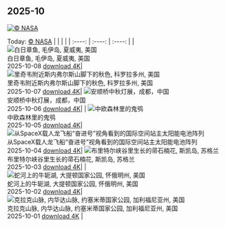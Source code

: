 ## 2025-10
[![© NASA](https://cn.bing.com/th?id=OHR.WebbPillars_ZH-CN9054137596_1920x1200.jpg&w=1000)](https://cn.bing.com/th?id=OHR.WebbPillars_ZH-CN9054137596_1920x1200.jpg&pid=hp&w=3840&h=2160&rs=1&c=4)

Today: [© NASA](https://cn.bing.com/th?id=OHR.WebbPillars_ZH-CN9054137596_1920x1200.jpg&pid=hp&w=3840&h=2160&rs=1&c=4)
  |      |      |      |
| :----: | :----: | :----: |
| ![白日章鱼, 毛伊岛, 夏威夷, 美国](https://cn.bing.com/th?id=OHR.OctopusCyanea_ZH-CN8948609460_1920x1200.jpg&pid=hp&w=384&h=216&rs=1&c=4) <br/> 白日章鱼, 毛伊岛, 夏威夷, 美国 <br/> 2025-10-08  [download 4K](https://cn.bing.com/th?id=OHR.OctopusCyanea_ZH-CN8948609460_1920x1200.jpg&pid=hp&w=3840&h=2160&rs=1&c=4)| ![里奇韦附近斯内弗尔斯山脚下的秋色, 科罗拉多州, 美国](https://cn.bing.com/th?id=OHR.RidgwayAspens_ZH-CN8735375502_1920x1200.jpg&pid=hp&w=384&h=216&rs=1&c=4) <br/> 里奇韦附近斯内弗尔斯山脚下的秋色, 科罗拉多州, 美国 <br/> 2025-10-07  [download 4K](https://cn.bing.com/th?id=OHR.RidgwayAspens_ZH-CN8735375502_1920x1200.jpg&pid=hp&w=3840&h=2160&rs=1&c=4)| ![安顺桥中秋灯展，成都，中国](https://cn.bing.com/th?id=OHR.AnshunBridge_ZH-CN8392458102_1920x1200.jpg&pid=hp&w=384&h=216&rs=1&c=4) <br/> 安顺桥中秋灯展，成都，中国 <br/> 2025-10-06  [download 4K](https://cn.bing.com/th?id=OHR.AnshunBridge_ZH-CN8392458102_1920x1200.jpg&pid=hp&w=3840&h=2160&rs=1&c=4)|
| ![中欧森林里的鬼鸮](https://cn.bing.com/th?id=OHR.TeacherOwl_ZH-CN8289875605_1920x1200.jpg&pid=hp&w=384&h=216&rs=1&c=4) <br/> 中欧森林里的鬼鸮 <br/> 2025-10-05  [download 4K](https://cn.bing.com/th?id=OHR.TeacherOwl_ZH-CN8289875605_1920x1200.jpg&pid=hp&w=3840&h=2160&rs=1&c=4)| ![从SpaceX载人龙飞船“奋进号”视角看到的国际空间站主太阳能电池阵列](https://cn.bing.com/th?id=OHR.DragonEndeavour_ZH-CN8160066040_1920x1200.jpg&pid=hp&w=384&h=216&rs=1&c=4) <br/> 从SpaceX载人龙飞船“奋进号”视角看到的国际空间站主太阳能电池阵列 <br/> 2025-10-04  [download 4K](https://cn.bing.com/th?id=OHR.DragonEndeavour_ZH-CN8160066040_1920x1200.jpg&pid=hp&w=3840&h=2160&rs=1&c=4)| ![布里特尔峡谷里生长的帚石楠花, 斯凯岛, 苏格兰](https://cn.bing.com/th?id=OHR.SkyeHeather_ZH-CN2820283990_1920x1200.jpg&pid=hp&w=384&h=216&rs=1&c=4) <br/> 布里特尔峡谷里生长的帚石楠花, 斯凯岛, 苏格兰 <br/> 2025-10-03  [download 4K](https://cn.bing.com/th?id=OHR.SkyeHeather_ZH-CN2820283990_1920x1200.jpg&pid=hp&w=3840&h=2160&rs=1&c=4)|
| ![蛇河上的牛轭湖, 大提顿国家公园, 怀俄明州, 美国](https://cn.bing.com/th?id=OHR.OxbowBend_ZH-CN7211791969_1920x1200.jpg&pid=hp&w=384&h=216&rs=1&c=4) <br/> 蛇河上的牛轭湖, 大提顿国家公园, 怀俄明州, 美国 <br/> 2025-10-02  [download 4K](https://cn.bing.com/th?id=OHR.OxbowBend_ZH-CN7211791969_1920x1200.jpg&pid=hp&w=3840&h=2160&rs=1&c=4)| ![克拉克山脉, 内华达山脉, 约塞米蒂国家公园, 加利福尼亚州, 美国](https://cn.bing.com/th?id=OHR.YosemiteClark_ZH-CN7179533292_1920x1200.jpg&pid=hp&w=384&h=216&rs=1&c=4) <br/> 克拉克山脉, 内华达山脉, 约塞米蒂国家公园, 加利福尼亚州, 美国 <br/> 2025-10-01  [download 4K](https://cn.bing.com/th?id=OHR.YosemiteClark_ZH-CN7179533292_1920x1200.jpg&pid=hp&w=3840&h=2160&rs=1&c=4) |